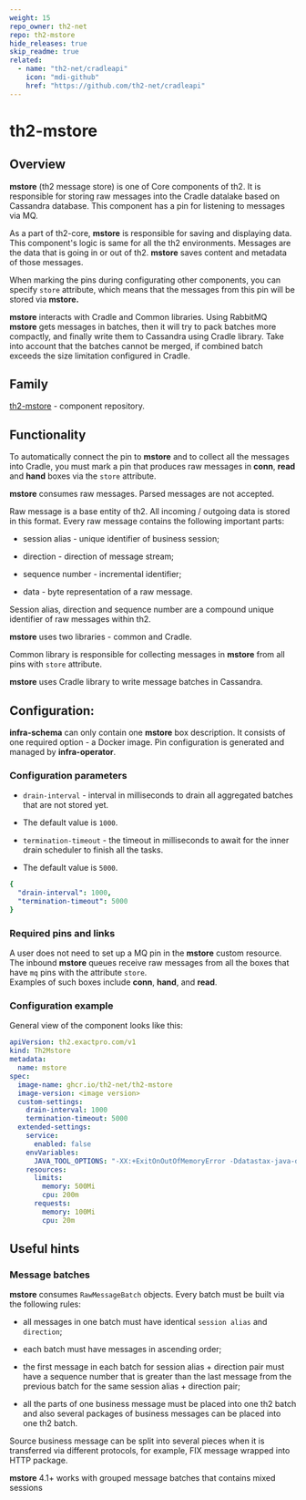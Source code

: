 ```yaml
---
weight: 15
repo_owner: th2-net
repo: th2-mstore
hide_releases: true
skip_readme: true
related:
  - name: "th2-net/cradleapi"
    icon: "mdi-github"
    href: "https://github.com/th2-net/cradleapi"
---
```


# th2-mstore

## Overview

**mstore** (th2 message store) is one of <term term="Core">Core</term> components of th2. It is responsible for storing raw messages into the <term term="Cradle">Cradle</term> datalake based on Cassandra database. 
This component has a pin for listening to messages via MQ.

As a part of th2-core, **mstore** is responsible for saving and displaying data. 
This component's logic is same for all the th2 environments. 
Messages are the data that is going in or out of th2. **mstore** saves content and metadata of those messages. 

When marking the pins during configurating other components, you can specify `store` attribute, which means that the messages from this pin will be stored via **mstore.** 

**mstore** interacts with Cradle and <term term="th2-common">Common libraries</term>. 
Using RabbitMQ **mstore** gets messages in batches, then it will try to pack batches more compactly, and finally write them to Cassandra using Cradle library. 
Take into account that the batches cannot be merged, if combined batch exceeds the size limitation configured in Cradle. 

## Family

 [th2-mstore](https://github.com/th2-net/th2-mstore) - component repository.

## Functionality

To automatically connect the pin to **mstore** and to collect all the messages into <term term="Cradle">Cradle</term>, you must mark a pin that produces raw messages in **conn**, **read** and **hand** boxes via the `store` attribute. 

**mstore** consumes raw messages. 
Parsed messages are not accepted. 

Raw message is a base entity of th2. 
All incoming / outgoing data is stored in this format. 
Every raw message contains the following important parts:​

- session alias - unique identifier of business session;

- direction - <term term="direction">direction</term> of message stream;

- sequence number - incremental identifier;

- data - byte representation of a raw message.

Session alias, direction and sequence number are a compound unique identifier of raw messages within th2.

**mstore** uses two libraries - <term term="th2-common">common</term> and Cradle.

Common library is responsible for collecting messages in **mstore** from all pins with `store` attribute.

**mstore** uses Cradle library to write message batches in Cassandra.

## Configuration:

**infra-schema** can only contain one **mstore** box description. 
It consists of one required option - a Docker image. 
Pin configuration is generated and managed by **infra-operator**.

### Configuration parameters

- `drain-interval` - interval in milliseconds to drain all aggregated batches that are not stored yet. 
- The default value is `1000`.

- `termination-timeout` - the timeout in milliseconds to await for the inner drain scheduler to finish all the tasks. 
- The default value is `5000`.

```yaml
{
  "drain-interval": 1000,
  "termination-timeout": 5000
}
```

### Required pins and links

A user does not need to set up a MQ pin in the **mstore** custom resource. 
The inbound **mstore** queues receive raw messages from all the boxes that have `mq` pins with the attribute `store`.  
Examples of such boxes include **conn**, **hand**, and **read**.

### Configuration example

General view of the component looks like this:

```yaml
apiVersion: th2.exactpro.com/v1
kind: Th2Mstore
metadata:
  name: mstore
spec:
  image-name: ghcr.io/th2-net/th2-mstore
  image-version: <image version>
  custom-settings:
    drain-interval: 1000
    termination-timeout: 5000
  extended-settings:
    service:
      enabled: false
    envVariables:
      JAVA_TOOL_OPTIONS: "-XX:+ExitOnOutOfMemoryError -Ddatastax-java-driver.advanced.connection.init-query-timeout=\"5000 milliseconds\""
    resources:
      limits:
        memory: 500Mi
        cpu: 200m
      requests:
        memory: 100Mi
        cpu: 20m
```

## Useful hints

### Message batches

**mstore** consumes `RawMessageBatch` objects. 
Every batch must be built via the following rules:

- all messages in one batch must have identical `session alias` and `direction`;

- each batch must have messages in ascending order;

- the first message in each batch for session alias + direction pair must have a sequence number that is greater than the last message from the previous batch for the same session alias + direction pair;

- all the parts of one business message must be placed into one th2 batch and also several packages of business messages can be placed into one th2 batch.

<notice note>

Source business message can be split into several pieces when it is transferred via different protocols, for example, FIX message wrapped into HTTP package.

</notice>

<notice note>

**mstore** 4.1+ works with grouped message batches that contains mixed sessions

</notice>
